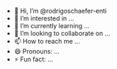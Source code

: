 - 👋 Hi, I’m @rodrigoschaefer-enti
- 👀 I’m interested in ...
- 🌱 I’m currently learning ...
- 💞️ I’m looking to collaborate on ...
- 📫 How to reach me ...
- 😄 Pronouns: ...
- ⚡ Fun fact: ...

<!---
rodrigoschaefer-enti/rodrigoschaefer-enti is a ✨ special ✨ repository because its `README.md` (this file) appears on your GitHub profile.
You can click the Preview link to take a look at your changes.
--->
